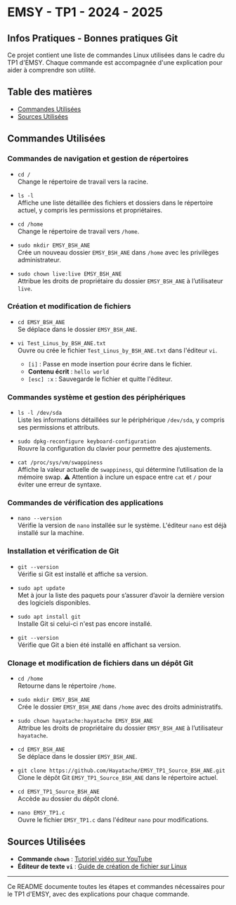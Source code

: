 
# EMSY - TP1 - 2024 - 2025
## Infos Pratiques - Bonnes pratiques Git

Ce projet contient une liste de commandes Linux utilisées dans le cadre du TP1 d'EMSY. Chaque commande est accompagnée d'une explication pour aider à comprendre son utilité.

## Table des matières

- [Commandes Utilisées](#commandes-utilisées)
- [Sources Utilisées](#sources-utilisées)

## Commandes Utilisées

### Commandes de navigation et gestion de répertoires

- `cd /`  
  Change le répertoire de travail vers la racine.

- `ls -l`  
  Affiche une liste détaillée des fichiers et dossiers dans le répertoire actuel, y compris les permissions et propriétaires.

- `cd /home`  
  Change le répertoire de travail vers `/home`.

- `sudo mkdir EMSY_BSH_ANE`  
  Crée un nouveau dossier `EMSY_BSH_ANE` dans `/home` avec les privilèges administrateur.

- `sudo chown live:live EMSY_BSH_ANE`  
  Attribue les droits de propriétaire du dossier `EMSY_BSH_ANE` à l’utilisateur `live`.

### Création et modification de fichiers

- `cd EMSY_BSH_ANE`  
  Se déplace dans le dossier `EMSY_BSH_ANE`.

- `vi Test_Linus_by_BSH_ANE.txt`  
  Ouvre ou crée le fichier `Test_Linus_by_BSH_ANE.txt` dans l'éditeur `vi`.
  - `[i]` : Passe en mode insertion pour écrire dans le fichier.
  - **Contenu écrit** : `hello world`
  - `[esc] :x` : Sauvegarde le fichier et quitte l'éditeur.

### Commandes système et gestion des périphériques

- `ls -l /dev/sda`  
  Liste les informations détaillées sur le périphérique `/dev/sda`, y compris ses permissions et attributs.

- `sudo dpkg-reconfigure keyboard-configuration`  
  Rouvre la configuration du clavier pour permettre des ajustements.

- `cat /proc/sys/vm/swappiness`  
  Affiche la valeur actuelle de `swappiness`, qui détermine l’utilisation de la mémoire swap. ⚠️ Attention à inclure un espace entre `cat` et `/` pour éviter une erreur de syntaxe.

### Commandes de vérification des applications

- `nano --version`  
  Vérifie la version de `nano` installée sur le système. L'éditeur `nano` est déjà installé sur la machine.

### Installation et vérification de Git

- `git --version`  
  Vérifie si Git est installé et affiche sa version.

- `sudo apt update`  
  Met à jour la liste des paquets pour s’assurer d’avoir la dernière version des logiciels disponibles.

- `sudo apt install git`  
  Installe Git si celui-ci n'est pas encore installé.

- `git --version`  
  Vérifie que Git a bien été installé en affichant sa version.

### Clonage et modification de fichiers dans un dépôt Git

- `cd /home`  
  Retourne dans le répertoire `/home`.

- `sudo mkdir EMSY_BSH_ANE`  
  Crée le dossier `EMSY_BSH_ANE` dans `/home` avec des droits administratifs.

- `sudo chown hayatache:hayatache EMSY_BSH_ANE`  
  Attribue les droits de propriétaire du dossier `EMSY_BSH_ANE` à l’utilisateur `hayatache`.

- `cd EMSY_BSH_ANE`  
  Se déplace dans le dossier `EMSY_BSH_ANE`.

- `git clone https://github.com/Hayatache/EMSY_TP1_Source_BSH_ANE.git`  
  Clone le dépôt Git `EMSY_TP1_Source_BSH_ANE` dans le répertoire actuel.

- `cd EMSY_TP1_Source_BSH_ANE`  
  Accède au dossier du dépôt cloné.

- `nano EMSY_TP1.c`  
  Ouvre le fichier `EMSY_TP1.c` dans l'éditeur `nano` pour modifications.

## Sources Utilisées

- **Commande `chown`** : [Tutoriel vidéo sur YouTube](https://youtu.be/T5L6SZE_cpE?si=AUSUnvYp-ShRd3Mh)
- **Éditeur de texte `vi`** : [Guide de création de fichier sur Linux](https://www.malekal.com/comment-creer-un-fichier-sur-linux-terminal-ligne-de-commandes/#Comment_creer_un_fichier_avec_un_editeur_de_texte)

---

Ce README documente toutes les étapes et commandes nécessaires pour le TP1 d'EMSY, avec des explications pour chaque commande.
